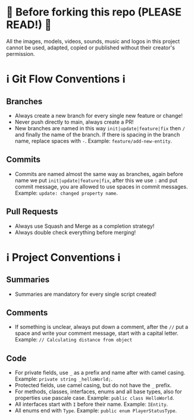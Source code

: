 # 🚨 Before forking this repo (PLEASE READ!) 🚨
All the images, models, videos, sounds, music and logos in this project cannot be used, adapted, copied or published without their creator's permission.

# ℹ️ Git Flow Conventions ℹ️

## Branches
* Always create a new branch for every single new feature or change!
* Never push directly to main, always create a PR!
* New branches are named in this way ```init|update|feature|fix``` then ```/``` and finally the name of the branch. If there is spacing in the branch name, replace spaces with ```-```. Example: ```feature/add-new-entity```.

## Commits
* Commits are named almost the same way as branches, again before name we put ```init|update|feature|fix```, after this we use ```:``` and put commit message, you are allowed to use spaces in commit messages. Example: ```update: changed property name```.

## Pull Requests
* Always use Squash and Merge as a completion strategy!
* Always double check everything before merging!

# ℹ️ Project Conventions ℹ️

## Summaries
* Summaries are mandatory for every single script created!

## Comments
* If something is unclear, always put down a comment, after the ```//``` put a space and write your comment message, start with a capital letter. Example: ```// Calculating distance from object```

## Code
* For private fields, use ```_``` as a prefix and name after with camel casing. Example: ```private string _helloWorld;```.
* Protected fields, use camel casing, but do not have the ```_``` prefix.
* For methods, classes, interfaces, enums and all base types, also for properties use pascale case. Example: ```public class HelloWorld```.
* All interfaces start with ```I``` before their name. Example: ```IEntity```.
* All enums end with ```Type```. Example: ```public enum PlayerStatusType```.
